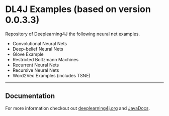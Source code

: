 DL4J Examples (based on version 0.0.3.3)
=========================

Repository of Deeplearning4J the following neural net examples.

- Convolutional Neural Nets
- Deep-belief Neural Nets
- Glove Example
- Restricted Boltzmann Machines
- Recurrent Neural Nets
- Recursive Neural Nets
- Word2Vec Examples (includes TSNE)


---
## Documentation
For more information checkout out [deeplearning4j.org](http://deeplearning4j.org/) and [JavaDocs](http://deeplearning4j.org/doc/).

